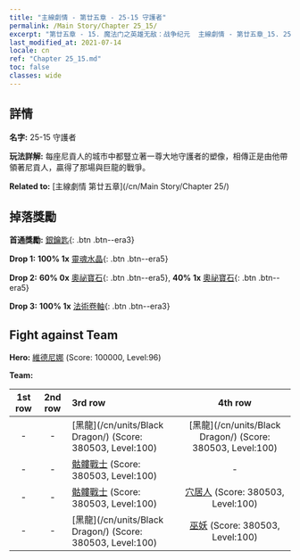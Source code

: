 ```yaml
---
title: "主線劇情 - 第廿五章 - 25-15 守護者"
permalink: /Main Story/Chapter 25_15/
excerpt: "第廿五章 - 15. 魔法门之英雄无敌：战争纪元  主線劇情 - 第廿五章_15. 25-15 守護者"
last_modified_at: 2021-07-14
locale: cn
ref: "Chapter 25_15.md"
toc: false
classes: wide
---
```


## 詳情

 **名字:** 25-15 守護者

 **玩法詳解:** 每座尼貢人的城市中都豎立著一尊大地守護者的塑像，相傳正是由他帶領著尼貢人，贏得了那場與巨龍的戰爭。

 **Related to:** [主線劇情 第廿五章](/cn/Main Story/Chapter 25/)

## 掉落獎勵

 **首通獎勵:** [銀鑰匙](/cn/Items/con_693/){: .btn .btn--era3}

 **Drop 1:** **100% 1x** [靈魂水晶](/cn/Items/mat_87/){: .btn .btn--era5}

 **Drop 2:** **60% 0x** [奧祕寶石](/cn/Items/mat_79/){: .btn .btn--era5}, **40% 1x** [奧祕寶石](/cn/Items/mat_79/){: .btn .btn--era5}

 **Drop 3:** **100% 1x** [法術卷軸](/cn/Items/con_694/){: .btn .btn--era3}


## Fight against Team
 **Hero:** [維德尼娜](/cn/heroes/Vidomina/) (Score: 100000, Level:96)

 **Team:**


  | 1st row | 2nd row | 3rd row | 4th row |
  |:----:|:----:|:----|:----:|
  | - | - | [黑龍](/cn/units/Black Dragon/) (Score: 380503, Level:100)  | [黑龍](/cn/units/Black Dragon/) (Score: 380503, Level:100)  |
  | - | - | [骷髏戰士](/cn/units/Skeleton/) (Score: 380503, Level:100)  | - |
  | - | - | [骷髏戰士](/cn/units/Skeleton/) (Score: 380503, Level:100)  | [穴居人](/cn/units/Troglodyte/) (Score: 380503, Level:100)  |
  | - | - | [黑龍](/cn/units/Black Dragon/) (Score: 380503, Level:100)  | [巫妖](/cn/units/Lich/) (Score: 380503, Level:100)  |


